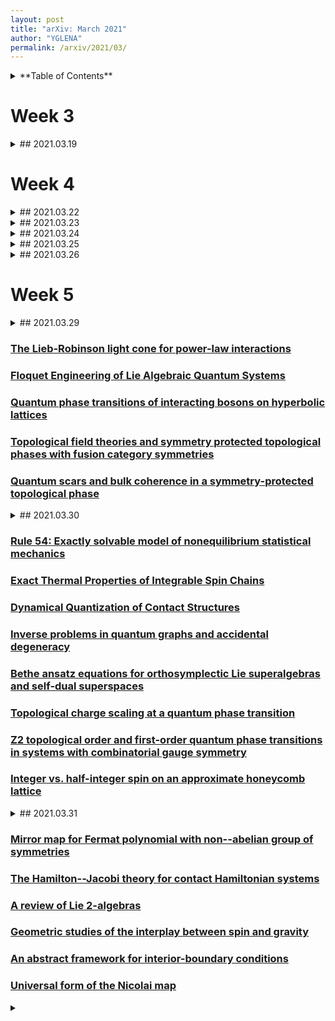 ```yaml
---
layout: post
title: "arXiv: March 2021"
author: "YGLENA"
permalink: /arxiv/2021/03/
---
```

<details><summary>
**Table of Contents**
</summary>
* Table of Contents
{:toc}
</details>

# Week 3
<details><summary>
## 2021.03.19
</summary>

### [Motion groupoids and mapping class groupoids](https://arxiv.org/abs/2103.10377)

Construction of a [groupoid](/groupoid) category, which generalizes the concept of [anyon](/anyon) into non-point-like particles. *J. F. Martins, P. P. Matin, F. Torzewska.*

### [Unquantized anomalies in topological semimetals](https://arxiv.org/abs/2103.09841)

Showed strong electron-electron interactions cannot open a gap in topological semimetals without breaking symmetries or introducting topological order, and the reason is quantum anomalies.

### [Volume-preserving diffeomorphism as nonabelian higher-rankgauge symmetry](https://arxiv.org/abs/2103.09826)

### [Optical phonons coupled to a Kitaev spin liquid](https://arxiv.org/abs/2103.09828)

### [An SU(4) chiral spin liquid and quantized dipole Hall effect in moiré bilayers](https://arxiv.org/abs/2103.09828)
</details>

# Week 4

<details><summary>
## 2021.03.22
</summary>

### [Topological spin crystals by itinerant frustration](https://arxiv.org/abs/2103.10647)

### [Atiyah-Patodi-Singer index theorem from axial anomaly](https://arxiv.org/abs/2103.10654)

### [On the origin of the possible chiral spin liquid state of the triangular lattice Hubbard model](https://arxiv.org/abs/2103.10714)

### [Topological Route to New and Unusual Coulomb Spin Liquids](https://arxiv.org/abs/2103.10817)

### [The square lattice Ising model on the rectangle III: Hankel and Toeplitz determinants](https://arxiv.org/abs/2103.10776)
</details>
<details><summary>
## 2021.03.23
</summary>

### [Graviton Chirality and Topological Order in the Half-filled Landau Level](https://arxiv.org/abs/2103.11019)

### [Kähler geometry and Chern insulators -- relations between topology and the quantum metric](https://arxiv.org/abs/2103.11583)

### [Fluctuations in local quantum unique ergodicity for generalized Wigner matrices](https://arxiv.org/abs/2103.12013)
### [Order, Disorder, and Transitions in Decorated AKLT States on Bethe Lattices](https://arxiv.org/abs/2103.11819)
### [Lieb-Robinson bound and almost-linear light-cone in interacting boson systems](https://arxiv.org/abs/2103.11592)
</details>
<details><summary>
## 2021.03.24 
</summary>

### [The Hubbard Model](https://arxiv.org/abs/2103.12097)

### [Crossing with the circle in Dijkgraaf-Witten theoryand applications to topological phases of matter](https://arxiv.org/abs/2103.12717)

### [Quantum field theory and the Bieberbach conjecture](https://arxiv.org/abs/2103.12108)

### [Approximating matrix eigenvalues by randomized subspace iteration](https://arxiv.org/abs/2103.12109)

### [Universal dynamics of magnetic monopoles in two-dimensional kagome ice](https://arxiv.org/abs/2103.12101)
</details>
<details><summary>
## 2021.03.25
</summary>

### [Solitons: Kinks, Collisions and Breathers](https://arxiv.org/abs/2103.12916)
### [Conformal generation of an exotic rotationally invariant anisotropic oscillator](https://arxiv.org/abs/2103.07752)
### [Variational study of the Kitaev-Heisenberg-Gamma model](https://arxiv.org/abs/2103.13274)
### [Quantum Circuits assisted by LOCC: Transformations and Phases of Matter](https://arxiv.org/abs/2103.13367)
### [Loop currents in quantum matter](https://arxiv.org/abs/2103.13295)
</details>
<details><summary>
## 2021.03.26
</summary>

### [Perfect flat band and chiral-charge ordering out of strong spin-orbit interaction](https://arxiv.org/abs/2103.13672)
### [A short review of the recent progresses in the study of the cuprate superconductivity](https://arxiv.org/abs/2103.13595)
### [Theory of Dirac Spin-Orbital Liquids: monopoles, anomalies, and applications to SU(4) honeycomb models](https://arxiv.org/abs/2103.13405)
### [Quantum many-body topology of quasicrystals](https://arxiv.org/abs/2103.13393)
### [Quantum phase transition and Resurgence: Lessons from 3d N=4 SQED](https://arxiv.org/abs/2103.13654)
### [Conjectures on Hidden Onsager Algebra Symmetries in Interacting Quantum Lattice Models](https://arxiv.org/abs/2103.14569)
</details>

# Week 5

<details><summary>
## 2021.03.29
</summary>
</details>

### [The Lieb-Robinson light cone for power-law interactions](https://arxiv.org/abs/2103.15828)
### [Floquet Engineering of Lie Algebraic Quantum Systems](https://arxiv.org/abs/2103.15923)
### [Quantum phase transitions of interacting bosons on hyperbolic lattices](https://arxiv.org/abs/2103.15274)
### [Topological field theories and symmetry protected topological phases with fusion category symmetries](https://arxiv.org/abs/2103.15588)
### [Quantum scars and bulk coherence in a symmetry-protected topological phase](https://arxiv.org/abs/2103.15880)

<details><summary>
## 2021.03.30
</summary>
</details>

### [Rule 54: Exactly solvable model of nonequilibrium statistical mechanics](https://arxiv.org/abs/2103.16543)
### [Exact Thermal Properties of Integrable Spin Chains](https://arxiv.org/abs/2103.16322)
### [Dynamical Quantization of Contact Structures](https://arxiv.org/abs/2103.16645)
### [Inverse problems in quantum graphs and accidental degeneracy](https://arxiv.org/abs/2103.16727)
### [Bethe ansatz equations for orthosymplectic Lie superalgebras and self-dual superspaces](https://arxiv.org/abs/2103.16729)
### [Topological charge scaling at a quantum phase transition](https://arxiv.org/abs/2103.16203)
### [Z2 topological order and first-order quantum phase transitions in systems with combinatorial gauge symmetry](https://arxiv.org/abs/2103.16625)
### [Integer vs. half-integer spin on an approximate honeycomb lattice](https://arxiv.org/abs/2103.16684)

<details><summary>
## 2021.03.31
</summary>
</details>

### [Mirror map for Fermat polynomial with non--abelian group of symmetries](https://arxiv.org/abs/2103.16884)
### [The Hamilton--Jacobi theory for contact Hamiltonian systems](https://arxiv.org/abs/2103.17017)
### [A review of Lie 2-algebras](https://arxiv.org/abs/2103.17073)
### [Geometric studies of the interplay between spin and gravity](https://arxiv.org/abs/2103.17074)
### [An abstract framework for interior-boundary conditions](https://arxiv.org/abs/2103.17124)
### [Universal form of the Nicolai map](https://arxiv.org/abs/2104.00012)

<details><summary>
